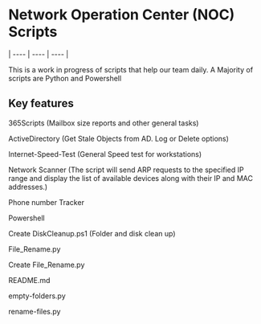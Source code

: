 # Network Operation Center (NOC) Scripts

| ---- | ---- | ---- |


 This is a work in progress of scripts that help our team daily.
 A Majority of scripts are Python and Powershell



## Key features

365Scripts (Mailbox size reports and other general tasks)

ActiveDirectory (Get Stale Objects from AD. Log or Delete options)

Internet-Speed-Test (General Speed test for workstations)

Network Scanner (The script will send ARP requests to the specified IP range and display the list of available devices along with their IP and MAC addresses.)

Phone number Tracker

Powershell

Create DiskCleanup.ps1 (Folder and disk clean up)

File_Rename.py

Create File_Rename.py

README.md

empty-folders.py

rename-files.py
